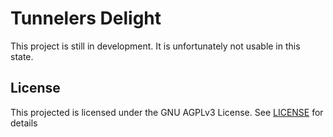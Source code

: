 # Tunnelers Delight

This project is still in development.
It is unfortunately not usable in this state.

## License

This projected is licensed under the GNU AGPLv3 License.
See [LICENSE](LICENSE) for details
